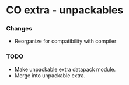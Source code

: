 # CO extra - unpackables

### Changes

- Reorganize for compatibility with compiler

### TODO

- Make unpackable extra datapack module.
- Merge into unpackable extra.
